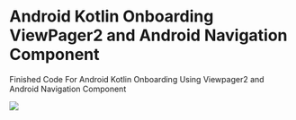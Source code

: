 # Android Kotlin Onboarding ViewPager2 and Android Navigation Component
Finished Code For Android Kotlin Onboarding Using Viewpager2 and Android Navigation Component

![](screen.gif)
